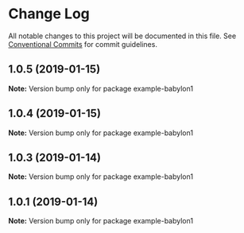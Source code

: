 # Change Log

All notable changes to this project will be documented in this file.
See [Conventional Commits](https://conventionalcommits.org) for commit guidelines.

## 1.0.5 (2019-01-15)

**Note:** Version bump only for package example-babylon1





## 1.0.4 (2019-01-15)

**Note:** Version bump only for package example-babylon1





## 1.0.3 (2019-01-14)

**Note:** Version bump only for package example-babylon1





## 1.0.1 (2019-01-14)

**Note:** Version bump only for package example-babylon1
